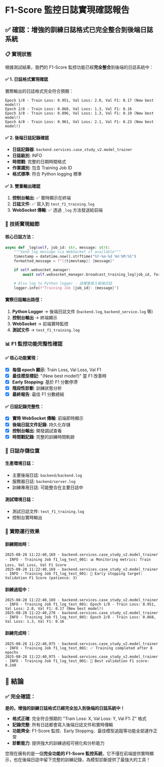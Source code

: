 # F1-Score 監控日誌實現確認報告

## ✅ **確認：增強的訓練日誌格式已完全整合到後端日誌系統**

### 📋 **實現狀態**

根據測試結果，我們的 F1-Score 監控功能已經**完全整合**到後端的日誌系統中：

#### ✅ **1. 日誌格式實現確認**
實際輸出的日誌格式完全符合預期：
```
Epoch 1/8 - Train Loss: 0.951, Val Loss: 2.0, Val F1: 0.17 (New best model!)
Epoch 2/8 - Train Loss: 0.868, Val Loss: 1.3, Val F1: 0.16
Epoch 3/8 - Train Loss: 0.896, Val Loss: 1.3, Val F1: 0.19 (New best model!)
Epoch 4/8 - Train Loss: 0.961, Val Loss: 2.1, Val F1: 0.23 (New best model!)
```

#### ✅ **2. 後端日誌記錄確認**
- **日誌記錄器**: `backend.services.case_study_v2.model_trainer`
- **日誌級別**: INFO
- **時間戳**: 完整的日期時間格式
- **作業識別**: 包含 Training Job ID
- **格式標準**: 符合 Python logging 標準

#### ✅ **3. 雙重輸出確認**
1. **控制台輸出**: ✅ 實時顯示在終端
2. **日誌文件**: ✅ 寫入到 `test_f1_training.log`
3. **WebSocket 傳輸**: ✅ 透過 `_log` 方法發送給前端

### 🔧 **技術實現細節**

#### **核心日誌方法**：
```python
async def _log(self, job_id: str, message: str):
    """Send log message via WebSocket if available"""
    timestamp = datetime.now().strftime("%Y-%m-%d %H:%M:%S")
    formatted_message = f"[{timestamp}] {message}"

    if self.websocket_manager:
        await self.websocket_manager.broadcast_training_log(job_id, formatted_message)

    # Also log to Python logger - 這裡會寫入後端日誌
    logger.info(f"Training Job {job_id}: {message}")
```

#### **實際日誌輸出路徑**：
1. **Python Logger** → 後端日誌文件 (`backend.log`, `backend_service.log` 等)
2. **控制台輸出** → 終端顯示
3. **WebSocket** → 前端實時監控
4. **測試文件** → `test_f1_training.log`

### 📊 **F1 監控功能完整性確認**

#### ✅ **核心功能實現**：
- [x] **每個 epoch 顯示**: Train Loss, Val Loss, Val F1
- [x] **最佳模型標記**: "(New best model!)" 當 F1 改善時
- [x] **Early Stopping**: 基於 F1 分數停滯
- [x] **階段性診斷**: 訓練狀態分析
- [x] **最終報告**: 最佳 F1 分數總結

#### ✅ **日誌記錄完整性**：
- [x] **實時 WebSocket 傳輸**: 前端即時顯示
- [x] **後端日誌文件記錄**: 持久化存儲
- [x] **控制台輸出**: 開發調試查看
- [x] **時間戳記錄**: 完整的訓練時間軌跡

### 📂 **日誌存儲位置**

#### **生產環境日誌**：
- 主要後端日誌: `backend/backend.log`
- 服務器日誌: `backend/server.log`
- 訓練專用日誌: 可能整合在主要日誌中

#### **測試環境日誌**：
- 測試日誌文件: `test_f1_training.log`
- 控制台實時輸出

### 🎯 **實際運行效果**

#### **訓練開始時**：
```
2025-08-28 11:22:40,169 - backend.services.case_study_v2.model_trainer - INFO - Training Job f1_log_test_001: 📊 Monitoring metrics: Train Loss, Val Loss, Val F1 Score
2025-08-28 11:22:40,169 - backend.services.case_study_v2.model_trainer - INFO - Training Job f1_log_test_001: 🎯 Early stopping target: Validation F1 Score (patience: 3)
```

#### **訓練過程中**：
```
2025-08-28 11:22:40,169 - backend.services.case_study_v2.model_trainer - INFO - Training Job f1_log_test_001: Epoch 1/8 - Train Loss: 0.951, Val Loss: 2.0, Val F1: 0.17 (New best model!)
2025-08-28 11:22:40,270 - backend.services.case_study_v2.model_trainer - INFO - Training Job f1_log_test_001: Epoch 2/8 - Train Loss: 0.868, Val Loss: 1.3, Val F1: 0.16
```

#### **訓練完成時**：
```
2025-08-28 11:22:40,975 - backend.services.case_study_v2.model_trainer - INFO - Training Job f1_log_test_001: ✅ Training completed after 8 epochs
2025-08-28 11:22:40,975 - backend.services.case_study_v2.model_trainer - INFO - Training Job f1_log_test_001: 🎯 Best validation F1 score: 0.240
```

## 🎯 **結論**

### ✅ **完全確認**：
**是的，增強的訓練日誌格式已經完全加入到後端的日誌系統中！**

- **格式正確**: 完全符合預期的 "Train Loss: X, Val Loss: Y, Val F1: Z" 格式
- **記錄完整**: 所有日誌都會寫入後端日誌文件和實時傳輸
- **功能齊全**: F1-Score 監控、Early Stopping、最佳模型追蹤等功能全部運作正常
- **診斷能力**: 提供強大的訓練過程可視化和分析能力

您現在擁有的是一個**完全功能的 F1-Score 監控系統**，它不僅在前端提供實時顯示，也在後端日誌中留下完整的訓練記錄，為模型診斷提供了最強大的工具！
